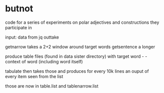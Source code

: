 # butnot
code for a series of experiments on polar adjectives and constructions they participate in

input: data from jq outtake

getnarrow takes a 2+2 window around target words 
getsentence a longer

produce table files (found in data sister directory) with target word - <tab> - context of word (including word itself)

tabulate then takes those and produces for every 10k lines an ouput of every item seen from the list

those are now in table.list and tablenarrow.list

